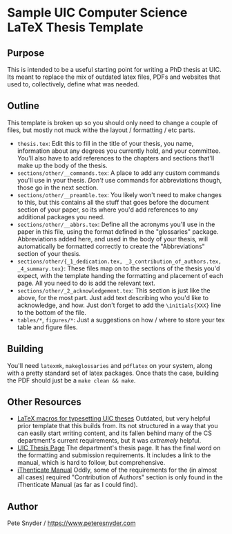 Sample UIC Computer Science LaTeX Thesis Template
===


Purpose
---
This is intended to be a useful starting point for writing a PhD thesis at
UIC.  Its meant to replace the mix of outdated latex files, PDFs and websites
that used to, collectively, define what was needed.


Outline
---
This template is broken up so you should only need to change a couple of
files, but mostly not muck withe the layout / formatting / etc parts.

-   `thesis.tex`: Edit this to fill in the title of your thesis, you name,
    information about any degrees you currently hold, and your committee.
    You'll also have to add references to the chapters and sections that'll
    make up the body of the thesis.
-   `sections/other/__commands.tex`: A place to add any custom commands
    you'll use in your thesis.  *Don't* use commands for abbreviations though,
    those go in the next section.
-   `sections/other/__preamble.tex`: You likely won't need to make changes
    to this, but this contains all the stuff that goes before the
    document section of your paper, so its where you'd add references to
    any additional packages you need.
-   `sections/other/__abbrs.tex`: Define all the acronyms you'll use in the
    paper in this file, using the format defined in the "glossaries" package.
    Abbreviations added here, and used in the body of your thesis, will
    automatically be formatted correctly to create the "Abbreviations"
    section of your thesis.
-   `sections/other/{_1_dedication.tex, _3_contribution_of_authors.tex, _4_summary.tex}`:
    These files map on to the sections of the thesis you'd expect, with the
    template handing the formatting and placement of each page.  All you
    need to do is add the relevant text.
-   `sections/other/_2_acknowledgement.tex`: This section is just like the
    above, for the most part.  Just add text describing who you'd like
    to acknowledge, and how.  Just don't forget to add the `\initials{XXX}`
    line to the bottom of the file.
-   `tables/*`, `figures/*`: Just a suggestions on how / where to store your
    tex table and figure files.


Building
---
You'll need `latexmk`, `makeglossaries` and `pdflatex` on your system,
along with a pretty standard set of latex packages.  Once thats the case,
building the PDF should just be a `make clean && make`.


Other Resources
---
-   [LaTeX macros for typesetting UIC theses](https://www.math.uic.edu/graduate/current/uicthesi)
    Outdated, but very helpful prior template that this builds from.  Its
    not structured in a way that you can easily start writing content, and
    its fallen behind many of the CS department's current requirements,
    but it was *extremely* helpful.
-   [UIC Thesis Page](https://grad.uic.edu/thesis)
    The department's thesis page.  It has the final word on the formatting
    and submission requirements.  It includes a link to the manual, which
    is hard to follow, but comprehensive.
-   [iThenticate Manual](http://grad.uic.edu/sites/default/files/pdfs/Introduction_to_Screening_Your_Thesis_or_Dissertation_using_iThenticate-final_a.pdf)
    Oddly, some of the requirements for the (in almost all cases) required
    "Contribution of Authors" section is only found in the iThenticate
    Manual (as far as I could find).


Author
---
Pete Snyder / https://www.peteresnyder.com
